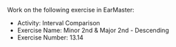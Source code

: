 Work on the following exercise in EarMaster:
- Activity: Interval Comparison
- Exercise Name: Minor 2nd & Major 2nd - Descending
- Exercise Number: 13.14
